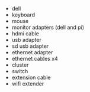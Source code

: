 - dell
- keyboard
- mouse
- monitor adapters (dell and pi)
- hdmi cable
- usb adapter
- sd usb adapter
- ethernet adapter
- ethernet cables x4
- cluster
- switch
- extension cable
- wifi extender
